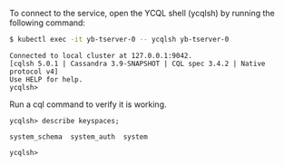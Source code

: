<!--
+++
private = true
block_indexing = true
+++
-->

To connect to the service, open the YCQL shell (ycqlsh) by running the following command:

```sh
$ kubectl exec -it yb-tserver-0 -- ycqlsh yb-tserver-0
```

```output
Connected to local cluster at 127.0.0.1:9042.
[cqlsh 5.0.1 | Cassandra 3.9-SNAPSHOT | CQL spec 3.4.2 | Native protocol v4]
Use HELP for help.
ycqlsh>
```

Run a cql command to verify it is working.

```cql
ycqlsh> describe keyspaces;
```

```output
system_schema  system_auth  system

ycqlsh> 
```
